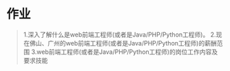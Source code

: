 # 作业
>1.深入了解什么是web前端工程师(或者是Java/PHP/Python工程师)。
>2.现在佛山、广州的web前端工程师(或者是Java/PHP/Python工程师)的薪酬范围
>3.web前端工程师(或者是Java/PHP/Python工程师)的岗位工作内容及要求技能
